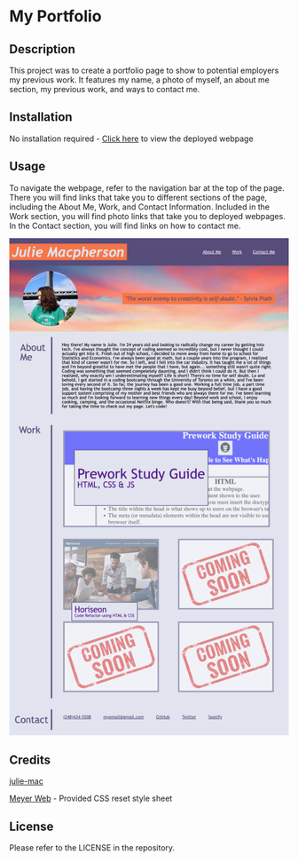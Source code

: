 # My Portfolio

## Description

This project was to create a portfolio page to show to potential employers my previous work. It features my name, a photo of myself, an about me section, my previous work, and ways to contact me.

## Installation

No installation required - [Click here](https://julie-mac.github.io/my-portfolio/) to view the deployed webpage

## Usage

To navigate the webpage, refer to the navigation bar at the top of the page. There you will find links that take you to different sections of the page, including the About Me, Work, and Contact Information. Included in the Work section, you will find photo links that take you to deployed webpages. In the Contact section, you will find links on how to contact me.

![My Portfolio Screenshot](assets/images/portfolio-screenshot.png)

## Credits

[julie-mac](https://github.com/julie-mac)

[Meyer Web](https://meyerweb.com/eric/tools/css/reset/) - Provided CSS reset style sheet

## License

Please refer to the LICENSE in the repository.